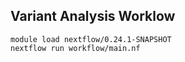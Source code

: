 ## Variant Analysis Worklow

```
module load nextflow/0.24.1-SNAPSHOT
nextflow run workflow/main.nf
```